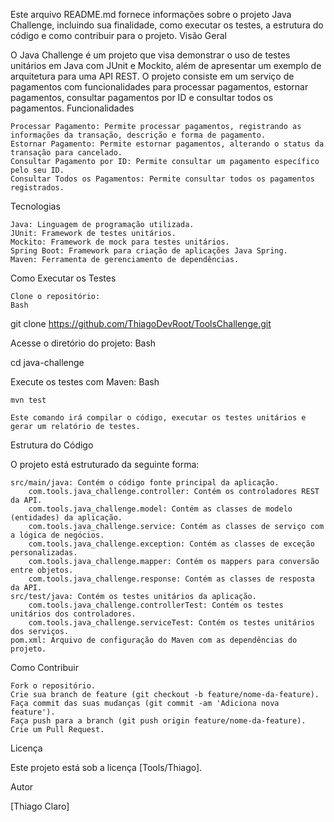 Este arquivo README.md fornece informações sobre o projeto Java Challenge, incluindo sua finalidade, como executar os testes, a estrutura do código e como contribuir para o projeto.
Visão Geral

O Java Challenge é um projeto que visa demonstrar o uso de testes unitários em Java com JUnit e Mockito, além de apresentar um exemplo de arquitetura para uma API REST. O projeto consiste em um serviço de pagamentos com funcionalidades para processar pagamentos, estornar pagamentos, consultar pagamentos por ID e consultar todos os pagamentos.
Funcionalidades

    Processar Pagamento: Permite processar pagamentos, registrando as informações da transação, descrição e forma de pagamento.
    Estornar Pagamento: Permite estornar pagamentos, alterando o status da transação para cancelado.
    Consultar Pagamento por ID: Permite consultar um pagamento específico pelo seu ID.
    Consultar Todos os Pagamentos: Permite consultar todos os pagamentos registrados.

Tecnologias

    Java: Linguagem de programação utilizada.
    JUnit: Framework de testes unitários.
    Mockito: Framework de mock para testes unitários.
    Spring Boot: Framework para criação de aplicações Java Spring.
    Maven: Ferramenta de gerenciamento de dependências.

Como Executar os Testes

    Clone o repositório:
    Bash

git clone https://github.com/ThiagoDevRoot/ToolsChallenge.git

Acesse o diretório do projeto:
Bash

cd java-challenge

Execute os testes com Maven:
Bash

    mvn test

    Este comando irá compilar o código, executar os testes unitários e gerar um relatório de testes.

Estrutura do Código

O projeto está estruturado da seguinte forma:

    src/main/java: Contém o código fonte principal da aplicação.
        com.tools.java_challenge.controller: Contém os controladores REST da API.
        com.tools.java_challenge.model: Contém as classes de modelo (entidades) da aplicação.
        com.tools.java_challenge.service: Contém as classes de serviço com a lógica de negócios.
        com.tools.java_challenge.exception: Contém as classes de exceção personalizadas.
        com.tools.java_challenge.mapper: Contém os mappers para conversão entre objetos.
        com.tools.java_challenge.response: Contém as classes de resposta da API.
    src/test/java: Contém os testes unitários da aplicação.
        com.tools.java_challenge.controllerTest: Contém os testes unitários dos controladores.
        com.tools.java_challenge.serviceTest: Contém os testes unitários dos serviços.
    pom.xml: Arquivo de configuração do Maven com as dependências do projeto.

Como Contribuir

    Fork o repositório.
    Crie sua branch de feature (git checkout -b feature/nome-da-feature).
    Faça commit das suas mudanças (git commit -am 'Adiciona nova feature').
    Faça push para a branch (git push origin feature/nome-da-feature).
    Crie um Pull Request.

Licença

Este projeto está sob a licença [Tools/Thiago].

Autor

[Thiago Claro]
